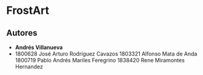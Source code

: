 # FrostArt
 ## Autores
 * **Andrés Villanueva**
 * 1800628 José Arturo Rodríguez Cavazos
	1803321	Alfonso Mata de Anda
	1800719	Pablo Andrés Mariles Feregrino
	1838420 Rene Miramontes Hernandez
